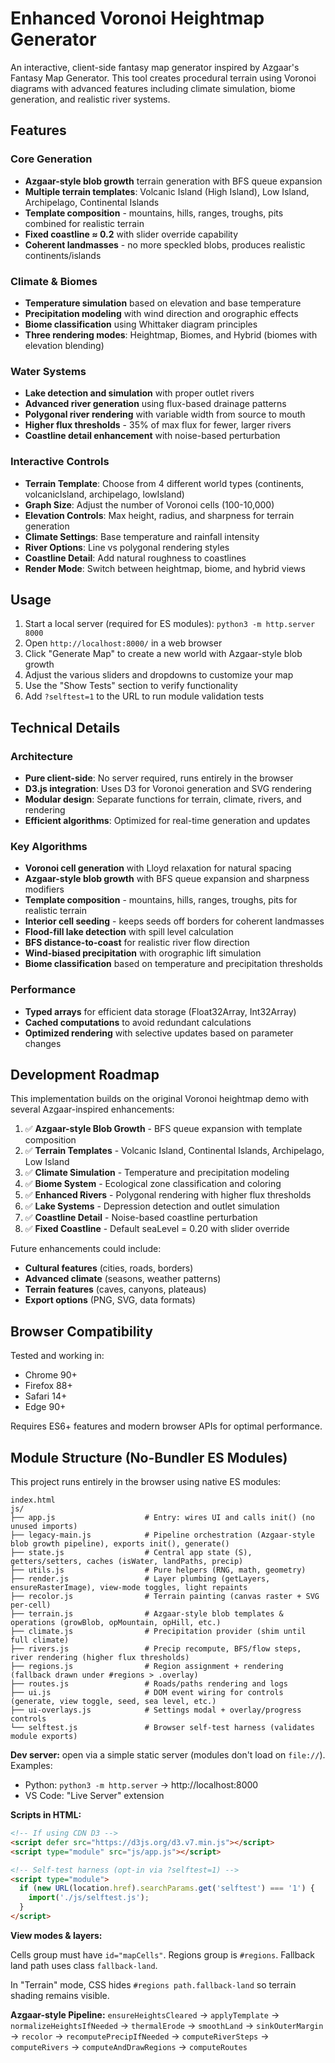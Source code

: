 # Enhanced Voronoi Heightmap Generator

An interactive, client-side fantasy map generator inspired by Azgaar's Fantasy Map Generator. This tool creates procedural terrain using Voronoi diagrams with advanced features including climate simulation, biome generation, and realistic river systems.

## Features

### Core Generation
- **Azgaar-style blob growth** terrain generation with BFS queue expansion
- **Multiple terrain templates**: Volcanic Island (High Island), Low Island, Archipelago, Continental Islands
- **Template composition** - mountains, hills, ranges, troughs, pits combined for realistic terrain
- **Fixed coastline ≈ 0.2** with slider override capability
- **Coherent landmasses** - no more speckled blobs, produces realistic continents/islands

### Climate & Biomes
- **Temperature simulation** based on elevation and base temperature
- **Precipitation modeling** with wind direction and orographic effects
- **Biome classification** using Whittaker diagram principles
- **Three rendering modes**: Heightmap, Biomes, and Hybrid (biomes with elevation blending)

### Water Systems
- **Lake detection and simulation** with proper outlet rivers
- **Advanced river generation** using flux-based drainage patterns
- **Polygonal river rendering** with variable width from source to mouth
- **Higher flux thresholds** - 35% of max flux for fewer, larger rivers
- **Coastline detail enhancement** with noise-based perturbation

### Interactive Controls
- **Terrain Template**: Choose from 4 different world types (continents, volcanicIsland, archipelago, lowIsland)
- **Graph Size**: Adjust the number of Voronoi cells (100-10,000)
- **Elevation Controls**: Max height, radius, and sharpness for terrain generation
- **Climate Settings**: Base temperature and rainfall intensity
- **River Options**: Line vs polygonal rendering styles
- **Coastline Detail**: Add natural roughness to coastlines
- **Render Mode**: Switch between heightmap, biome, and hybrid views

## Usage

1. Start a local server (required for ES modules): `python3 -m http.server 8000`
2. Open `http://localhost:8000/` in a web browser
3. Click "Generate Map" to create a new world with Azgaar-style blob growth
4. Adjust the various sliders and dropdowns to customize your map
5. Use the "Show Tests" section to verify functionality
6. Add `?selftest=1` to the URL to run module validation tests

## Technical Details

### Architecture
- **Pure client-side**: No server required, runs entirely in the browser
- **D3.js integration**: Uses D3 for Voronoi generation and SVG rendering
- **Modular design**: Separate functions for terrain, climate, rivers, and rendering
- **Efficient algorithms**: Optimized for real-time generation and updates

### Key Algorithms
- **Voronoi cell generation** with Lloyd relaxation for natural spacing
- **Azgaar-style blob growth** with BFS queue expansion and sharpness modifiers
- **Template composition** - mountains, hills, ranges, troughs, pits for realistic terrain
- **Interior cell seeding** - keeps seeds off borders for coherent landmasses
- **Flood-fill lake detection** with spill level calculation
- **BFS distance-to-coast** for realistic river flow direction
- **Wind-biased precipitation** with orographic lift simulation
- **Biome classification** based on temperature and precipitation thresholds

### Performance
- **Typed arrays** for efficient data storage (Float32Array, Int32Array)
- **Cached computations** to avoid redundant calculations
- **Optimized rendering** with selective updates based on parameter changes

## Development Roadmap

This implementation builds on the original Voronoi heightmap demo with several Azgaar-inspired enhancements:

1. ✅ **Azgaar-style Blob Growth** - BFS queue expansion with template composition
2. ✅ **Terrain Templates** - Volcanic Island, Continental Islands, Archipelago, Low Island
3. ✅ **Climate Simulation** - Temperature and precipitation modeling
4. ✅ **Biome System** - Ecological zone classification and coloring
5. ✅ **Enhanced Rivers** - Polygonal rendering with higher flux thresholds
6. ✅ **Lake Systems** - Depression detection and outlet simulation
7. ✅ **Coastline Detail** - Noise-based coastline perturbation
8. ✅ **Fixed Coastline** - Default seaLevel = 0.20 with slider override

Future enhancements could include:
- **Cultural features** (cities, roads, borders)
- **Advanced climate** (seasons, weather patterns)
- **Terrain features** (caves, canyons, plateaus)
- **Export options** (PNG, SVG, data formats)

## Browser Compatibility

Tested and working in:
- Chrome 90+
- Firefox 88+
- Safari 14+
- Edge 90+

Requires ES6+ features and modern browser APIs for optimal performance.

## Module Structure (No-Bundler ES Modules)

This project runs entirely in the browser using native ES modules:

```
index.html
js/
├── app.js                    # Entry: wires UI and calls init() (no unused imports)
├── legacy-main.js            # Pipeline orchestration (Azgaar-style blob growth pipeline), exports init(), generate()
├── state.js                  # Central app state (S), getters/setters, caches (isWater, landPaths, precip)
├── utils.js                  # Pure helpers (RNG, math, geometry)
├── render.js                 # Layer plumbing (getLayers, ensureRasterImage), view-mode toggles, light repaints
├── recolor.js                # Terrain painting (canvas raster + SVG per-cell)
├── terrain.js                # Azgaar-style blob templates & operations (growBlob, opMountain, opHill, etc.)
├── climate.js                # Precipitation provider (shim until full climate)
├── rivers.js                 # Precip recompute, BFS/flow steps, river rendering (higher flux thresholds)
├── regions.js                # Region assignment + rendering (fallback drawn under #regions > .overlay)
├── routes.js                 # Roads/paths rendering and logs
├── ui.js                     # DOM event wiring for controls (generate, view toggle, seed, sea level, etc.)
├── ui-overlays.js            # Settings modal + overlay/progress controls
└── selftest.js               # Browser self-test harness (validates module exports)
```

**Dev server:** open via a simple static server (modules don't load on `file://`). Examples:
- Python: `python3 -m http.server` → http://localhost:8000
- VS Code: "Live Server" extension

**Scripts in HTML:**
```html
<!-- If using CDN D3 -->
<script defer src="https://d3js.org/d3.v7.min.js"></script>
<script type="module" src="js/app.js"></script>

<!-- Self-test harness (opt-in via ?selftest=1) -->
<script type="module">
  if (new URL(location.href).searchParams.get('selftest') === '1') {
    import('./js/selftest.js');
  }
</script>
```

**View modes & layers:**

Cells group must have `id="mapCells"`. Regions group is `#regions`. Fallback land path uses class `fallback-land`.

In "Terrain" mode, CSS hides `#regions path.fallback-land` so terrain shading remains visible.

**Azgaar-style Pipeline:**
`ensureHeightsCleared` → `applyTemplate` → `normalizeHeightsIfNeeded` → `thermalErode` → `smoothLand` → `sinkOuterMargin` → `recolor` → `recomputePrecipIfNeeded` → `computeRiverSteps` → `computeRivers` → `computeAndDrawRegions` → `computeRoutes`